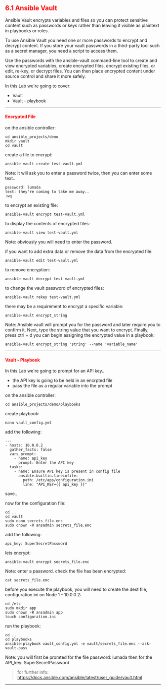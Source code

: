## <font color='red'> 6.1 Ansible Vault </font>
Ansible Vault encrypts variables and files so you can protect sensitive content such as passwords or keys rather than leaving it visible as plaintext in playbooks or roles.  

To use Ansible Vault you need one or more passwords to encrypt and decrypt content. If you store your vault passwords in a third-party tool such as a secret manager, you need a script to access them. 

Use the passwords with the ansible-vault command-line tool to create and view encrypted variables, create encrypted files, encrypt existing files, or edit, re-key, or decrypt files. You can then place encrypted content under source control and share it more safely.

In this Lab we're going to cover:
* Vault
* Vault - playbook
---

#### <font color='red'>Encrypted File</font>

on the ansible controller:
```
cd ansible_projects/demo
mkdir vault
cd vault
```
create a file to encrypt:
```
ansible-vault create test-vault.yml
```
Note: it will ask you to enter a password twice, then you can enter some text..
```
password: lumada  
text: they're coming to take me away..
:wq
```
to encrypt an existing file:
```
ansible-vault encrypt test-vault.yml
```
to display the contents of encrypted files:
```
ansible-vault view test-vault.yml
```
Note: obviously you will need to enter the password.

if you want to add extra data or remove the data from the encrypted file:
```
ansible-vault edit test-vault.yml
```
to remove encryption:
```
ansible-vault decrypt test-vault.yml
```
to change the vault password of encrypted files:
```
ansible-vault rekey test-vault.yml
```
there may be a requirement to encrypt a specific variable:
```
ansible-vault encrypt_string
```
Note: Ansible vault will prompt you for the password and later require you to confirm it. Next, type the string value that you want to encrypt. Finally, press ctrl + d
you can begin assigning the encrypted value in a playbook:
```
ansible-vault encrypt_string 'string' --name 'variable_name'
```

---

#### <font color='red'>Vault - Playbook</font>
In this Lab we're going to prompt for an API key..
* the API key is going to be held in an encrpted file
* pass the file as a regular variable into the prompt

on the ansible controller:
```
cd ansible_projects/demo/playbooks
```
create playbook:
```
nano vault_config.yml
```
add the following:
```
---
- hosts: 10.0.0.2
  gather_facts: false
  vars_prompt:
    - name: api_key
      prompt: Enter the API key
  tasks:
    - name: Ensure API key is present in config file
      ansible.builtin.lineinfile:
        path: /etc/app/configuration.ini
        line: "API_KEY={{ api_key }}"
```
save..

now for the configuration file:
```
cd ..
cd vault
sudo nano secrets_file.enc
sudo chown -R ansadmin secrets_file.enc
```
add the following:
```
api_key: SuperSecretPassword
```
lets encrypt:
```
ansible-vault encrypt secrets_file.enc
```
Note: enter a password.
check the file has been encrypted:
```
cat secrets_file.enc
```
before you execute the playbook, you will need to create the dest file, configuration.ini on Node 1 - 10.0.0.2:
```
cd /etc
sudo mkdir app
sudo chown -R ansadmin app
touch configuration.ini
```

run the playbook:
```
cd ..
cd playbooks
ansible-playbook vault_config.yml -e vault/secrets_file.enc --ask-vault-pass  
```
Note:  you will first be promted for the file password: lumada then for the API_key: SuperSecretPassword


  > for further info: https://docs.ansible.com/ansible/latest/user_guide/vault.html

---